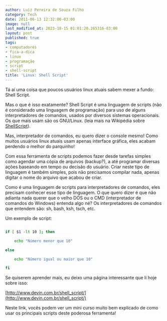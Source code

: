 ```yaml
---
author: Luiz Pereira de Souza Filho
category: Tech
date: 2011-06-13 12:32:00-03:00
image: null
last_modified_at: 2023-10-15 01:01:20.265316-03:00
layout: post
published: true
tags:
- computadores
- fica-a-dica
- linux
- programação
- script
- shell-script
title: 'Linux: Shell Script'
---
```


Tá aí uma coisa que poucos usuários linux atuais sabem mexer a fundo: Shell Script.

Mas o que é isso exatamente? Shell Script é uma linguagem de scripts (não é considerado uma linguagem de programação) para uso de alguns interpretadores de comandos, usados por diversos sistemas operacionais. Os que mais usam são os GNU/Linux. (leia mais na Wikipédia sobre [ShellScript](http://pt.wikipedia.org/wiki/Shell_script)).

Mas, interpretador de comandos, eu quero dizer o console mesmo! Como muitos usuários linux atuais usam apenas interface gráfica, eles acabam perdendo o melhor do parquinho!

Com essa ferramenta de scripts podemos fazer desde tarefas simples como agendar uma cópia de arquivos (backup?), a até programar diversas ações baseando em tempo ou decisão do usuário. Criar neste tipo de linguagem é também simples, pois não precisamos compilar nada, apenas digitar o nome do arquivo que acabou de criar.

Como é uma linguagem de scripts para interpretadores de comandos, eles precisam conhecer esse tipo de linguagem. O que quero dizer é que não adianta nada querer que o velho DOS ou o CMD (interpretador de comandos do Windows) entenda algo né? Os interpretadores de comandos que entendem são: sh, bash, ksh, tsch, etc.

Um exemplo de script:

```bash

if [ $1 -lt 10 ]; then

    echo "Número menor que 10"

else

    echo "Número igual ou maior que 10"

fi

```

Se quiserem aprender mais, eu deixo uma página interessante que li hoje sobre isso:

[http://www.devin.com.br/shell_script/](http://www.devin.com.br/shell_script/)

Neste link, vocês podem ver um mini curso muito bem explicado de como usar os principais scripts deste poderosa ferramenta!
